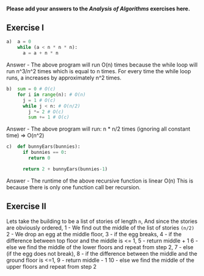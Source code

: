 #### Please add your answers to the ***Analysis of  Algorithms*** exercises here.

## Exercise I

```python
a)  a = 0
    while (a < n * n * n):
      a = a + n * n
```

Answer - The above program will run O(n) times because the while loop will run n^3/n^2 times which is equal to n times.
For every time the while loop runs, a increases by approximately n^2 times.

```python
b)  sum = 0 # O(c)
    for i in range(n): # O(n)
      j = 1 # O(c)
      while j < n: # O(n/2)
        j *= 2 # O(c)
        sum += 1 # O(c)
```

Answer - The above program will run:
    n * n/2 times (ignoring all constant time)
    => O(n^2)

```python
c)  def bunnyEars(bunnies):
      if bunnies == 0:
        return 0

      return 2 + bunnyEars(bunnies-1)
```

Answer - The runtime of the above recursive function is linear O(n)
    This is because there is only one function call ber recursion.

## Exercise II

Lets take the building to be a list of stories of length `n`,
And since the stories are obviously ordered,
1 - We find out the middle of the list of stories `(n/2)`
2 - We drop an egg at the middle floor,
3 - if the egg breaks,
4 -    if the difference between top floor and the middle is <= 1,
5 -       return middle + 1
6 -    else we find the middle of the lower floors and repeat from step 2,
7 - else (if the egg does not break),
8 -    if the difference between the middle and the ground floor is <=1,
9 -       return middle - 1
10 -   else we find the middle of the upper floors and repeat from step 2
